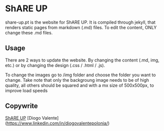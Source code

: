 # ShARE UP

share-up.pt is the website for ShARE UP. It is compiled through jekyll, that renders static pages from markdown (.md) files. To edit the content, ONLY change these .md files.

## Usage
There are 2 ways to update the website. By changing the content (.md, img, etc.) or by changing the design (.css / .html / .js). 

To change the images go to /img folder and choose the folder you want to change. Take note that only the backgroung image needs to be of high quality, all others should be squared and with a mx size of 500x500px, to improve load speeds


## Copywrite
[ShARE UP](https://share-up.pt)
[Diogo Valente] (https://www.linkedin.com/in/diogovalentepolonia/)